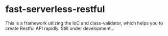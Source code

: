 # fast-serverless-restful

This is a framework utilzing the IoC and class-validator, which helps you to create Restful API rapidly. 
Still under development...
 